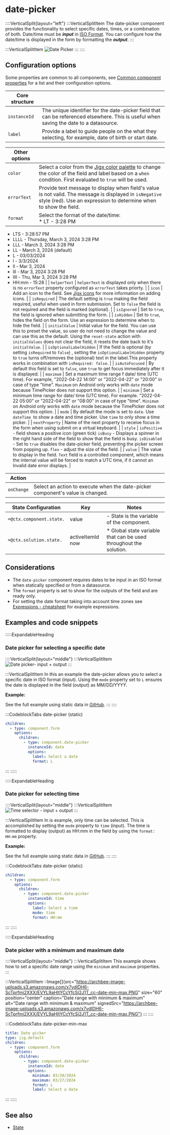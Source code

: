 # date-picker

::::VerticalSplit{layout="left"}
:::VerticalSplitItem
The date-picker component provides the functionality to select specific dates, times, or a combination of both. Date/time must be ***input*** in [ISO Format](https://www.iso.org/iso-8601-date-and-time-format.html#:~\:text=Therefore%2C%20the%20order%20of%20the,27%2018%3A00%3A00.000.). You can configure how the date/time is displayed in the form by formatting the ***output***.
:::

:::VerticalSplitItem
![Date Picker ](https://archbee-image-uploads.s3.amazonaws.com/0TQnKgJpsWhT3gQzQOhdY-EMmv_RApEz18txt2YEbDK-20250318-111938.png "Date Picker ")
:::
::::

## Configuration options

Some properties are common to all components, see [Common component properties](docId\:LLnTD-rxe8FmH7WpC5cZb) for a list and their configuration options.

| **Core structure** |                                                                                                                                        |
| ------------------ | -------------------------------------------------------------------------------------------------------------------------------------- |
| `instanceId`       | The unique identifier for the date-picker field that can be referenced elsewhere. This is useful when saving the date to a datasource. |
| `label`            | Provide a label to guide people on the what they selecting, for example, date of birth or start date.                                  |

| **Other options**       |                                                                                                                                                                                                                                                                                                                          |
| ----------------------- | ------------------------------------------------------------------------------------------------------------------------------------------------------------------------------------------------------------------------------------------------------------------------------------------------------------------------ |
| `color`                 | Select a color from the [Jigx color palette](#) to change the color of the field and label based on a `when` condition. First evaluated to `true` will be used.                                                                                                                                                          |
| `errorText`             | Provide text message to display when field's value is not valid. The message is displayed in `isNegative` style (red). Use an expression to determine when to show the field.                                                                                                                                            |
| `format`                | Select the format of the date/time:<br />* LT - 3:28 PM
* LTS - 3:28:57 PM
* LLLL - Thursday, March 3, 2024 3:28 PM
* LLL - March 3, 2024 3:28 PM
* LL - March 3, 2024 (default)
* L - 03/03/2024
* l - 3/3/2024
* ll -  Mar 3, 2024
* lll - Mar 3, 2024 3:28 PM
* llll - Thu, Mar 3, 2024 3:28 PM
* HH\:mm - 15:28      |
| `helperText`            | `helperText` is displayed only when there is no `errorText` property configured as `errorText` takes priorty.                                                                                                                                                                                                            |
| `icon`                  | Add an icon to the field. See [Jigx icons](#) for more information on adding icons.                                                                                                                                                                                                                                      |
| `isRequired`            | The default setting is `true` making the field required, useful when used in form submission. Set to `false` the field is not required and the field is marked (optional).                                                                                                                                               |
| `isIgnored`             | Set to `true`, the field is ignored when submitting the form.                                                                                                                                                                                                                                                            |
| `isHidden`              | Set to `true`, hides the field on the form. Use an expression to determine when to hide the field.                                                                                                                                                                                                                       |
| `initialValue`          | Initial value for the field. You can use this to preset the value, so user do not need to change the value and can use this as the default. Using the `reset-state` action with `initialValues` does not clear the field, it resets the date back to it's `initialValue`.                                                |
| `isOptionalLabelHidden` | If the field is optional (by setting `isRequired` to `false`) , setting the `isOptionalLabelHidden` property to `true` turns off/removes the (optional) text in the label.This property works in combination with `isRequired: false`.                                                                                   |
| `isAutoFocused`         | By default this field is set to `false`, use `true` to get focus immediately after it is displayed.                                                                                                                                                                                                                      |
| `maximum`               | Set a maximum time range f date/ time (UTC time). For example, "2022-04-22 14:00" or "2022-04-22" or "20:00" in case of type "time".&#xA;`Maximum` on Android only works with `date` mode because TimePicker does not support this option.                                                                               |
| `minimum`               | Set a minimum time range for date/ time (UTC time). For example. "2022-04-22 05:00" or "2022-04-22" or "08:00" in case of type "time".&#xA;`Minimum` on Android  only works with `date` mode because  the TimePicker does not support this option.                                                                       |
| `mode`                  | By default the mode is set to `date`.  &#xA;Use `dateTime `to show a date and time picker.&#xA;Use `time` to only show a time picker.                                                                                                                                                                                    |
| `nextProperty`          | Name of the next property to receive focus in the form when using submit on a virtual keyboard.                                                                                                                                                                                                                          |
| `style`                 | `isPositive` - field shows a positive icon (green tick)&#xA;`isBusy` - Displays a spinner in the right hand side of the field to show that the field is busy. &#xA;`isDisabled` - Set to `true` disables the date-picker field, preventing the picker screen from popping up.&#xA;`flex` - adjust the size of the field. |
| `value`                 | The value to display in the field. `Text` field is a controlled component, which means the internal value will be forced to match a UTC time, if it cannot an Invalid date error displays.                                                                                                                               |

| **Action** |                                                                                 |
| ---------- | ------------------------------------------------------------------------------- |
| `onChange` | Select an action to execute when the date-picker component's  value is changed. |

| **State Configuration**  | **Key**              | **Notes**                                                          |
| ------------------------ | -------------------- | ------------------------------------------------------------------ |
| `=@ctx.component.state.` | value                | - State is the variable of the component.                          |
| `=@ctx.solution.state.`  | activeItemId&#xA;now | *  Global state variable that can be used throughout the solution. |

## Considerations

- The `date-picker` component requires dates to be input in an ISO format when statically specified or from a datasource.
- The `format` property is set to show for the outputs of the field and are ready only.
- For setting the date format taking into account time zones see [Expressions - cheatsheet](#) for example expressions.

## Examples and code snippets

:::::ExpandableHeading
### Date picker for selecting a specific date

::::VerticalSplit{layout="middle"}
:::VerticalSplitItem
![Date picker- input + output](https://archbee-image-uploads.s3.amazonaws.com/x7vdIDH6-ScTprfmi2XXX/lZp4wvPnnYUd7YdOAlSDB_cc-datepicker.png "Date picker- input + output")
:::

:::VerticalSplitItem
In this an example the date-picker allows you to select a specific date in ISO format (input). Using the `mode` property set to `L` ensures the date is displayed in the field (output) as  MM/DD/YYYY.

**Example:**

See the full example using static data in [GitHub](https://github.com/jigx-com/jigx-samples/blob/main/quickstart/jigx-samples/jigs/jigx-components/date-picker/date-picker-date.jigx).
:::
::::

:::CodeblockTabs
date-picker (static)

```yaml
children:
  - type: component.form
    options:
      children:
        - type: component.date-picker
          instanceId: date
          options:
            label: Select a date
            format: L
```
:::
:::::

:::::ExpandableHeading
### Date picker for selecting time

::::VerticalSplit{layout="middle"}
:::VerticalSplitItem
![Time selector - input + output](https://archbee-image-uploads.s3.amazonaws.com/0TQnKgJpsWhT3gQzQOhdY-WoqqTGRt53R_ymb-bdSGs-20250318-112250.png "Time selector - input + output")
:::

:::VerticalSplitItem
In is example, only time can be selected. This is accomplished by setting the `mode` property to `time` (input). The time is formatted to display (output) as HH\:mm in the field by using the `format: HH:mm` property.

**Example:**

See the full example using static data in [GitHub](https://github.com/jigx-com/jigx-samples/blob/main/quickstart/jigx-samples/jigs/jigx-components/date-picker/date-picker-time.jigx).
:::
::::

:::CodeblockTabs
date-picker (static)

```yaml
children:
  - type: component.form
    options:
      children:
        - type: component.date-picker
          instanceId: time
          options:
            label: Select a time
            mode: time
            format: HH:mm
```
:::
:::::

:::::ExpandableHeading
### Date picker with a minimum and maximum date&#x20;

::::VerticalSplit{layout="middle"}
:::VerticalSplitItem
This example shows how to set a specific date range using the `minimum` and `maximum` properties.
:::

:::VerticalSplitItem
::Image[]{src="https://archbee-image-uploads.s3.amazonaws.com/x7vdIDH6-ScTprfmi2XXX/EVYL9aHItYCcYfcSj2J1T_cc-date-min-max.PNG" size="60" position="center" caption="Date range with minimum & maximum" alt="Date range with minimum & maximum" signedSrc="https://archbee-image-uploads.s3.amazonaws.com/x7vdIDH6-ScTprfmi2XXX/EVYL9aHItYCcYfcSj2J1T_cc-date-min-max.PNG"}
:::
::::

:::CodeblockTabs
date-picker-min-max

```yaml
title: Date picker
type: jig.default
children:
  - type: component.form
    options:
      children:
        - type: component.date-picker
          instanceId: date
          options:
            minimum: 03/20/2024
            maximum: 03/27/2024
            format: L
            label: Select a date
```
:::
:::::

## See also

- [State](#)

